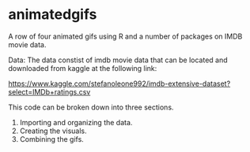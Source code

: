 # animatedgifs
A row of four animated gifs using R and a number of packages on IMDB movie data.

Data:
The data constist of imdb movie data that can be located and downloaded from kaggle at the following link:

https://www.kaggle.com/stefanoleone992/imdb-extensive-dataset?select=IMDb+ratings.csv

This code can be broken down into three sections.
1. Importing and organizing the data.
2. Creating the visuals.
3. Combining the gifs.
